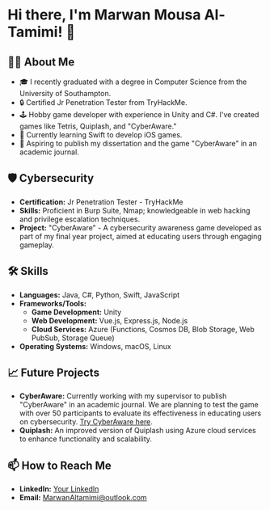 # Hi there, I'm Marwan Mousa Al-Tamimi! 👋

## 👨‍💻 About Me
- 🎓 I recently graduated with a degree in Computer Science from the University of Southampton.
- 🔒 Certified Jr Penetration Tester from TryHackMe.
- 🕹️ Hobby game developer with experience in Unity and C#. I've created games like Tetris, Quiplash, and "CyberAware."
- 🌱 Currently learning Swift to develop iOS games.
- 🚀 Aspiring to publish my dissertation and the game "CyberAware" in an academic journal.

## 🛡️ Cybersecurity
- **Certification:** Jr Penetration Tester - TryHackMe
- **Skills:** Proficient in Burp Suite, Nmap; knowledgeable in web hacking and privilege escalation techniques.
- **Project:** "CyberAware" - A cybersecurity awareness game developed as part of my final year project, aimed at educating users through engaging gameplay.

## 🛠 Skills
- **Languages:** Java, C#, Python, Swift, JavaScript
- **Frameworks/Tools:**
  - **Game Development:** Unity
  - **Web Development:** Vue.js, Express.js, Node.js
  - **Cloud Services:** Azure (Functions, Cosmos DB, Blob Storage, Web PubSub, Storage Queue)
- **Operating Systems:** Windows, macOS, Linux


## 📈 Future Projects
- **CyberAware:** Currently working with my supervisor to publish "CyberAware" in an academic journal. We are planning to test the game with over 50 participants to evaluate its effectiveness in educating users on cybersecurity. [Try CyberAware here](https://ma1u20.itch.io/cyberaware).
- **Quiplash:** An improved version of Quiplash using Azure cloud services to enhance functionality and scalability. 

 
## 📫 How to Reach Me
- **LinkedIn:** [Your LinkedIn](https://www.linkedin.com/in/marwan-altamimi-189258316/)
- **Email:** MarwanAltamimi@outlook.com


